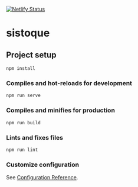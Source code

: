 [![Netlify Status](https://api.netlify.com/api/v1/badges/c9eaf93a-b308-4a1f-a7bf-5e10e730808c/deploy-status)](https://app.netlify.com/projects/interclasse-celc/deploys)

# sistoque

## Project setup
```
npm install
```

### Compiles and hot-reloads for development
```
npm run serve
```

### Compiles and minifies for production
```
npm run build
```

### Lints and fixes files
```
npm run lint
```

### Customize configuration
See [Configuration Reference](https://cli.vuejs.org/config/).

